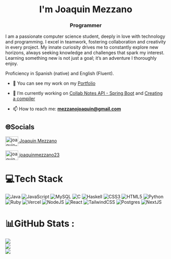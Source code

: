 <h1 align="center">I'm Joaquin Mezzano</h1>
<h3 align="center">Programmer</h3>

<p>I am a passionate computer science student, deeply in love with technology and programming.
I excel in teamwork, fostering collaboration and creativity in every project. My innate curiosity drives me to constantly explore new horizons, always seeking knowledge and challenges that spark my interest.
Learning something new is not just a goal; it’s an adventure I thoroughly enjoy.</p>

Proficiency in Spanish (native) and English (Fluent).

- 🔭 You can see my work on my [Portfolio](https://joaquinmezzano.vercel.app)

- 🌱 I’m currently working on [Collab Notes API - Spring Boot](https://github.com/joaquinmezzano/Collab-Notes-API) and [Creating a compiler](https://github.com/joaquinmezzano/proyecto-compiladores)

- 📫 How to reach me: **mezzanojoaquin@gmail.com**

## 🌐Socials
<p align="left">
<a href="https://linkedin.com/in/joaquin-mezzano" target="blank"><img align="center" src="https://raw.githubusercontent.com/rahuldkjain/github-profile-readme-generator/master/src/images/icons/Social/linked-in-alt.svg" alt="joaquin-mezzano" height="30" width="40" />
Joaquin Mezzano
</a>
</p>
<p align="left">
<a href="https://instagram.com/joaquinmezzano23" target="blank"><img align="center" src="https://raw.githubusercontent.com/rahuldkjain/github-profile-readme-generator/master/src/images/icons/Social/instagram.svg" alt="joaquinmezzano23" height="30" width="40" />
joaquinmezzano23
</a>
</p>

# 💻Tech Stack
![Java](https://img.shields.io/badge/java-%23ED8B00.svg?style=for-the-badge&logo=java&logoColor=white) ![JavaScript](https://img.shields.io/badge/javascript-%23323330.svg?style=for-the-badge&logo=javascript&logoColor=%23F7DF1E) ![MySQL](https://img.shields.io/badge/mysql-%2300f.svg?style=for-the-badge&logo=mysql&logoColor=white) ![C](https://img.shields.io/badge/c-%2300599C.svg?style=for-the-badge&logo=c&logoColor=white) ![Haskell](https://img.shields.io/badge/Haskell-5e5086?style=for-the-badge&logo=haskell&logoColor=white) ![CSS3](https://img.shields.io/badge/css3-%231572B6.svg?style=for-the-badge&logo=css3&logoColor=white) ![HTML5](https://img.shields.io/badge/html5-%23E34F26.svg?style=for-the-badge&logo=html5&logoColor=white) ![Python](https://img.shields.io/badge/python-3670A0?style=for-the-badge&logo=python&logoColor=ffdd54) ![Ruby](https://img.shields.io/badge/ruby-%23CC342D.svg?style=for-the-badge&logo=ruby&logoColor=white) ![Vercel](https://img.shields.io/badge/vercel-%23000000.svg?style=for-the-badge&logo=vercel&logoColor=white) ![NodeJS](https://img.shields.io/badge/node.js-6DA55F?style=for-the-badge&logo=node.js&logoColor=white) ![React](https://img.shields.io/badge/react-%2320232a.svg?style=for-the-badge&logo=react&logoColor=%2361DAFB) ![TailwindCSS](https://img.shields.io/badge/tailwindcss-%2338B2AC.svg?style=for-the-badge&logo=tailwind-css&logoColor=white) ![Postgres](https://img.shields.io/badge/postgres-%23316192.svg?style=for-the-badge&logo=postgresql&logoColor=white) ![NextJS](https://img.shields.io/badge/next.js-000000?style=for-the-badge&logo=nextdotjs&logoColor=white)
# 📊GitHub Stats :
![](https://github-readme-stats.vercel.app/api?username=joaquinmezzano&theme=merko&hide_border=false&include_all_commits=true&count_private=false)<br/>
![](https://github-readme-streak-stats.herokuapp.com/?user=joaquinmezzano&theme=merko&hide_border=false)<br/>
![](https://github-readme-stats.vercel.app/api/top-langs/?username=joaquinmezzano&theme=merko&hide_border=false&include_all_commits=true&count_private=false&layout=compact)
